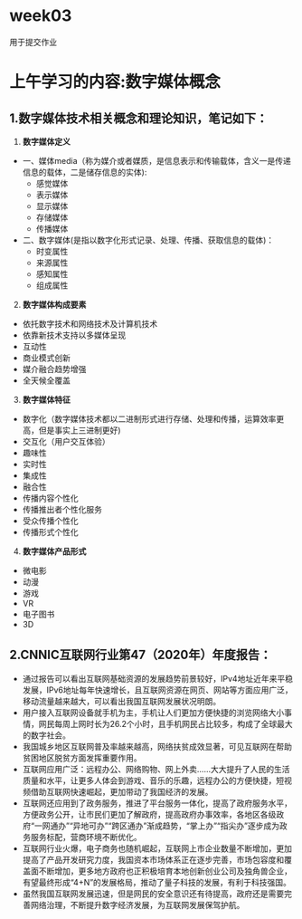 # week03
 用于提交作业
 # 上午学习的内容:数字媒体概念
## 1.数字媒体技术相关概念和理论知识，笔记如下：
1. **数字媒体定义**
* 一、媒体media（称为媒介或者媒质，是信息表示和传输载体，含义一是传递信息的载体，二是储存信息的实体):
  * 感觉媒体
  * 表示媒体
  * 显示媒体
  * 存储媒体
  * 传播媒体
* 二、数字媒体(是指以数字化形式记录、处理、传播、获取信息的载体)：
  * 时变属性
  * 来源属性
  * 感知属性
  * 组成属性
2. **数字媒体构成要素**
  * 依托数字技术和网络技术及计算机技术
  * 依靠新技术支持以多媒体呈现
  * 互动性
  * 商业模式创新
  * 媒介融合趋势增强
  * 全天候全覆盖
3. **数字媒体特征**
  * 数字化（数字媒体技术都以二进制形式进行存储、处理和传播，运算效率更高，但是事实上三进制更好)
  * 交互化（用户交互体验）
  * 趣味性
  * 实时性
  * 集成性
  * 融合性
  * 传播内容个性化
  * 传播推出者个性化服务
  * 受众传播个性化
  * 传播形式个性化
4. **数字媒体产品形式**
  * 微电影
  * 动漫
  * 游戏
  * VR
  * 电子图书
  * 3D

## 2.CNNIC互联网行业第47（2020年）年度报告：
  * 通过报告可以看出互联网基础资源的发展趋势前景较好，IPv4地址近年来平稳发展，IPv6地址每年快速增长，且互联网资源在网页、网站等方面应用广泛，移动流量越来越大，可以看出我国互联网发展状况明朗。
  * 用户接入互联网设备就手机为主，手机让人们更加方便快捷的浏览网络大小事情，网民每周上网时长为26.2个小时，且手机网民占比较多，构成了全球最大的数字社会。
  * 我国城乡地区互联网普及率越来越高，网络扶贫成效显著，可见互联网在帮助贫困地区脱贫方面发挥重要作用。
  * 互联网应用广泛：远程办公、网络购物、网上外卖......大大提升了人民的生活质量和水平，让更多人体会到游戏、音乐的乐趣，远程办公的方便快捷，短视频借助互联网快速崛起，更加带动了我国经济的发展。
  * 互联网还应用到了政务服务，推进了平台服务一体化，提高了政府服务水平，方便政务公开，让市民们更加了解政府，提高政府办事效率，各地区各级政府“一网通办”“异地可办”“跨区通办”渐成趋势，“掌上办”“指尖办”逐步成为政务服务标配，营商环境不断优化。
  * 互联网行业火爆，电子商务也随机崛起，互联网上市企业数量不断增加，更加提高了产品开发研究力度，我国资本市场体系正在逐步完善，市场包容度和覆盖面不断增加，更多地方政府也正积极培育本地创新创业公司及独角兽企业，有望最终形成“4+N”的发展格局，推动了量子科技的发展，有利于科技强国。
  * 虽然我国互联网发展迅速，但是网民的安全意识还有待提高，政府还是需要完善网络治理，不断提升数字经济发展，为互联网发展保驾护航。

